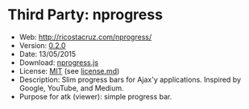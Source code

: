 Third Party: nprogress
======================

* Web: http://ricostacruz.com/nprogress/
* Version: [0.2.0](https://github.com/rstacruz/nprogress/releases/tag/v0.2.0)
* Date: 13/05/2015
* Download: [nprogress.js](http://ricostacruz.com/nprogress/nprogress.js)
* License: [MIT](http://www.opensource.org/licenses/mit-license.php)
  (see [license.md](https://github.com/rstacruz/nprogress/blob/254266ea50c220f6507fa3f2978fc530147c7f06/License.md))
* Description: Slim progress bars for Ajax'y applications. Inspired by Google, YouTube, and Medium.
* Purpose for atk (viewer): simple progress bar.
